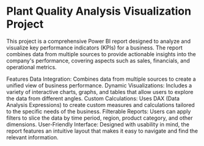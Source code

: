 # Plant Quality Analysis Visualization Project

This project is a comprehensive Power BI report designed to analyze and visualize key performance indicators (KPIs) for a business. The report combines data from multiple sources to provide actionable insights into the company's performance, covering aspects such as sales, financials, and operational metrics.

Features
Data Integration: Combines data from multiple sources to create a unified view of business performance.
Dynamic Visualizations: Includes a variety of interactive charts, graphs, and tables that allow users to explore the data from different angles.
Custom Calculations: Uses DAX (Data Analysis Expressions) to create custom measures and calculations tailored to the specific needs of the business.
Filterable Reports: Users can apply filters to slice the data by time period, region, product category, and other dimensions.
User-Friendly Interface: Designed with usability in mind, the report features an intuitive layout that makes it easy to navigate and find the relevant information.
